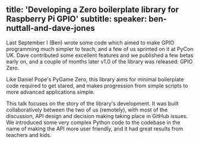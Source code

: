 title: 'Developing a Zero boilerplate library for Raspberry Pi GPIO'
subtitle:
speaker: ben-nuttall-and-dave-jones
---
Last September I (Ben) wrote some code which aimed to make GPIO programming much simpler to teach, and a few of us sprinted on it at PyCon UK. Dave contributed some excellent features and we published a few betas early on, and a couple of months later v1.0 of the library was released: GPIO Zero.

Like Daniel Pope's PyGame Zero, this library aims for minimal boilerplate code required to get stared, and makes progression from simple scripts to more advanced applications simple.

This talk focuses on the story of the library's development. It was built collaboratively between the two of us (remotely), with most of the discussion, API design and decision making taking place in GitHub issues. We introduced some very complex Python code to the codebase in the name of making the API more user friendly, and it had great results from teachers and kids.
